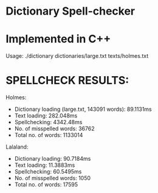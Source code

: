 # Dictionary Spell-checker
<h1>Implemented in C++</h1>
<p>Usage: ./dictionary dictionaries/large.txt texts/holmes.txt<p>

<h1>SPELLCHECK RESULTS:</h1>
Holmes:
<ul>
    <li>Dictionary loading (large.txt, 143091 words): 89.1131ms</li>
    <li>Text loading: 282.048ms</li>
    <li>Spellchecking: 4342.48ms</li>
    <li>No. of misspelled words: 36762</li>
    <li>Total no. of words: 1133014</li>
</ul>
Lalaland:
<ul>
    <li>Dictionary loading: 90.7184ms</li>
    <li>Text loading: 11.3883ms</li>
    <li>Spellchecking: 60.5495ms</li>
    <li>No. of misspelled words: 1050</li>
    <li>Total no. of words: 17595</li>
</ul>

